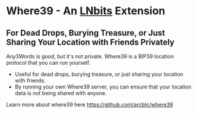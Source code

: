 # Where39 - An [LNbits](https://github.com/lnbits/lnbits) Extension

## For Dead Drops, Burying Treasure, or Just Sharing Your Location with Friends Privately

Any3Words is good, but it's not private. Where39 is a BIP39 location protocol that you can run yourself.  
- Useful for dead drops, burying treasure, or just sharing your location with friends.  
- By running your own Where39 server, you can ensure that your location data is not being shared with anyone.

Learn more about where39 here https://github.com/arcbtc/where39
